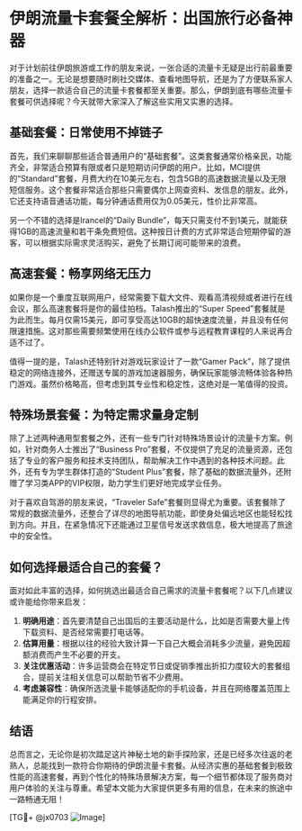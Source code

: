 # 伊朗流量卡套餐全解析：出国旅行必备神器

对于计划前往伊朗旅游或工作的朋友来说，一张合适的流量卡无疑是出行前最重要的准备之一。无论是想要随时刷社交媒体、查看地图导航，还是为了方便联系家人朋友，选择一款适合自己的流量卡套餐都至关重要。那么，伊朗到底有哪些流量卡套餐可供选择呢？今天就带大家深入了解这些实用又实惠的选择。

## 基础套餐：日常使用不掉链子

首先，我们来聊聊那些适合普通用户的“基础套餐”。这类套餐通常价格亲民，功能齐全，非常适合预算有限或者只是短期访问伊朗的用户。比如，MCI提供的“Standard”套餐，月费大约在10美元左右，包含5GB的高速数据流量以及无限短信服务。这个套餐非常适合那些只需要偶尔上网查资料、发信息的朋友。此外，它还支持语音通话功能，每分钟通话费用仅为0.05美元，性价比非常高。

另一个不错的选择是Irancel的“Daily Bundle”，每天只需支付不到1美元，就能获得1GB的高速流量和若干条免费短信。这种按日计费的方式非常适合短期停留的游客，可以根据实际需求灵活购买，避免了长期订阅可能带来的浪费。

## 高速套餐：畅享网络无压力

如果你是一个重度互联网用户，经常需要下载大文件、观看高清视频或者进行在线会议，那么高速套餐将是你的最佳拍档。Talash推出的“Super Speed”套餐就是为此而生。每月仅需15美元，即可享受高达10GB的超快速度流量，并且没有任何限速措施。这对那些需要频繁使用在线办公软件或参与远程教育课程的人来说再合适不过了。

值得一提的是，Talash还特别针对游戏玩家设计了一款“Gamer Pack”，除了提供稳定的网络连接外，还赠送专属的游戏加速器服务，确保玩家能够流畅体验各种热门游戏。虽然价格略高，但考虑到其专业性和稳定性，这绝对是一笔值得的投资。

## 特殊场景套餐：为特定需求量身定制

除了上述两种通用型套餐之外，还有一些专门针对特殊场景设计的流量卡方案。例如，针对商务人士推出了“Business Pro”套餐，不仅提供了充足的流量资源，还包括了专业的客户服务和技术支持团队，帮助解决工作中遇到的各种技术问题。此外，还有专为学生群体打造的“Student Plus”套餐，除了基础的数据流量外，还附赠了学习类APP的VIP权限，助力学生们更好地完成学业任务。

对于喜欢自驾游的朋友来说，“Traveler Safe”套餐则显得尤为重要。该套餐除了常规的数据流量外，还整合了详尽的地图导航功能，即使身处偏远地区也能轻松找到方向。并且，在紧急情况下还能通过卫星信号发送求救信息，极大地提高了旅途中的安全性。

## 如何选择最适合自己的套餐？

面对如此丰富的选择，如何挑选出最适合自己需求的流量卡套餐呢？以下几点建议或许能给你带来启发：

1. **明确用途**：首先要清楚自己出国后的主要活动是什么，比如是否需要大量上传下载资料、是否经常需要打电话等。
2. **估算用量**：根据以往的经验大致计算一下自己大概会消耗多少流量，避免因超额消费而产生不必要的开支。
3. **关注优惠活动**：许多运营商会在特定节日或促销季推出折扣力度较大的套餐组合，提前关注相关信息可以帮助节省不少费用。
4. **考虑兼容性**：确保所选流量卡能够适配你的手机设备，并且在网络覆盖范围上能满足你的行程安排。

## 结语

总而言之，无论你是初次踏足这片神秘土地的新手探险家，还是已经多次往返的老熟人，总能找到一款符合你期待的伊朗流量卡套餐。从经济实惠的基础套餐到极致性能的高速套餐，再到个性化的特殊场景解决方案，每一个细节都体现了服务商对用户体验的关注与尊重。希望本文能为大家提供更多有用的信息，在未来的旅途中一路畅通无阻！

[TG💪+ @jx0703 ![Image](https://github.com/user-attachments/assets/dbca1d08-cadb-493c-b0ec-ad6f7a83f270)]
